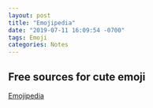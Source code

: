 ```yaml
---
layout: post
title: "Emojipedia"
date: "2019-07-11 16:09:54 -0700"
tags: Emoji
categories: Notes
---
```


## Free sources for cute emoji

[Emojipedia ](https://emojipedia.org/)
